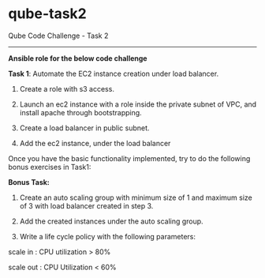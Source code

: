 # qube-task2
Qube Code Challenge - Task 2

----------


**Ansible role for the below code challenge**

**Task 1**: Automate the EC2 instance creation under load balancer.

1. Create a role with s3 access.

2. Launch an ec2 instance with a role inside the private subnet of VPC, and install apache through bootstrapping.

3. Create a load balancer in public subnet.

4. Add the ec2 instance, under the load balancer



Once you have the basic functionality implemented, try to do the following bonus exercises in Task1:


**Bonus Task:**

1. Create an auto scaling group with minimum size of 1 and maximum size of 3 with load balancer created in step 3.

2. Add the created instances under the auto scaling group.

3. Write a life cycle policy with the following parameters:

scale in : CPU utilization > 80%

scale out : CPU Utilization < 60%


